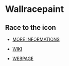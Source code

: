 # Wallracepaint
Race to the icon
---

- [MORE INFORMATIONS](http://wiki.sharkbyte.bplaced.net/wallpaint.html/wiki.php)

- [WIKI](http://wiki.sharkbyte.bplaced.net/wallpaint.html/wiki.php)

- [WEBPAGE](http://assets.sharkbyte.bplaced.net/wallpaint.html)
